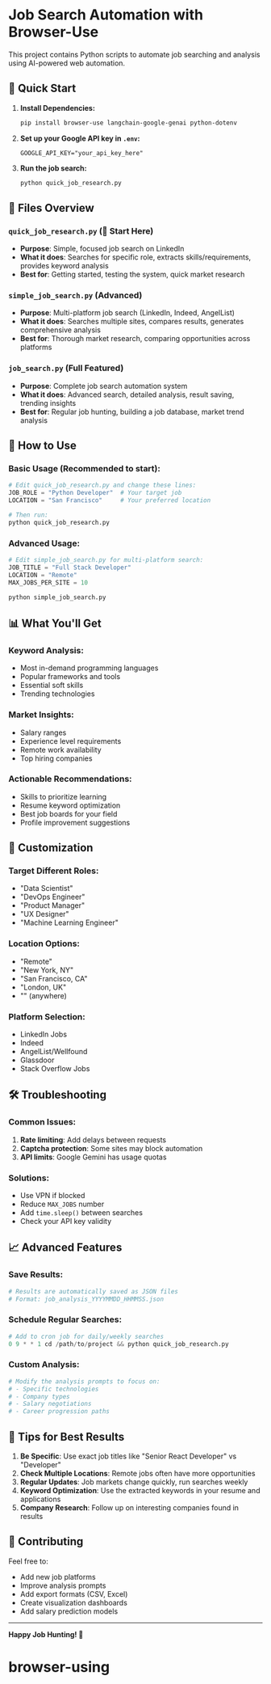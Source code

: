 # Job Search Automation with Browser-Use

This project contains Python scripts to automate job searching and analysis using AI-powered web automation.

## 🚀 Quick Start

1. **Install Dependencies:**
   ```bash
   pip install browser-use langchain-google-genai python-dotenv
   ```

2. **Set up your Google API key in `.env`:**
   ```
   GOOGLE_API_KEY="your_api_key_here"
   ```

3. **Run the job search:**
   ```bash
   python quick_job_research.py
   ```

## 📁 Files Overview

### `quick_job_research.py` (🌟 Start Here)
- **Purpose**: Simple, focused job search on LinkedIn
- **What it does**: Searches for specific role, extracts skills/requirements, provides keyword analysis
- **Best for**: Getting started, testing the system, quick market research

### `simple_job_search.py` (Advanced)
- **Purpose**: Multi-platform job search (LinkedIn, Indeed, AngelList)
- **What it does**: Searches multiple sites, compares results, generates comprehensive analysis
- **Best for**: Thorough market research, comparing opportunities across platforms

### `job_search.py` (Full Featured)
- **Purpose**: Complete job search automation system
- **What it does**: Advanced search, detailed analysis, result saving, trending insights
- **Best for**: Regular job hunting, building a job database, market trend analysis

## 🎯 How to Use

### Basic Usage (Recommended to start):
```python
# Edit quick_job_research.py and change these lines:
JOB_ROLE = "Python Developer"  # Your target job
LOCATION = "San Francisco"     # Your preferred location

# Then run:
python quick_job_research.py
```

### Advanced Usage:
```python
# Edit simple_job_search.py for multi-platform search:
JOB_TITLE = "Full Stack Developer"
LOCATION = "Remote"
MAX_JOBS_PER_SITE = 10

python simple_job_search.py
```

## 📊 What You'll Get

### Keyword Analysis:
- Most in-demand programming languages
- Popular frameworks and tools
- Essential soft skills
- Trending technologies

### Market Insights:
- Salary ranges
- Experience level requirements
- Remote work availability
- Top hiring companies

### Actionable Recommendations:
- Skills to prioritize learning
- Resume keyword optimization
- Best job boards for your field
- Profile improvement suggestions

## 🔧 Customization

### Target Different Roles:
- "Data Scientist"
- "DevOps Engineer" 
- "Product Manager"
- "UX Designer"
- "Machine Learning Engineer"

### Location Options:
- "Remote"
- "New York, NY"
- "San Francisco, CA"
- "London, UK"
- "" (anywhere)

### Platform Selection:
- LinkedIn Jobs
- Indeed
- AngelList/Wellfound
- Glassdoor
- Stack Overflow Jobs

## 🛠️ Troubleshooting

### Common Issues:
1. **Rate limiting**: Add delays between requests
2. **Captcha protection**: Some sites may block automation
3. **API limits**: Google Gemini has usage quotas

### Solutions:
- Use VPN if blocked
- Reduce `MAX_JOBS` number
- Add `time.sleep()` between searches
- Check your API key validity

## 📈 Advanced Features

### Save Results:
```python
# Results are automatically saved as JSON files
# Format: job_analysis_YYYYMMDD_HHMMSS.json
```

### Schedule Regular Searches:
```python
# Add to cron job for daily/weekly searches
0 9 * * 1 cd /path/to/project && python quick_job_research.py
```

### Custom Analysis:
```python
# Modify the analysis prompts to focus on:
# - Specific technologies
# - Company types
# - Salary negotiations
# - Career progression paths
```

## 🎯 Tips for Best Results

1. **Be Specific**: Use exact job titles like "Senior React Developer" vs "Developer"
2. **Check Multiple Locations**: Remote jobs often have more opportunities
3. **Regular Updates**: Job markets change quickly, run searches weekly
4. **Keyword Optimization**: Use the extracted keywords in your resume and applications
5. **Company Research**: Follow up on interesting companies found in results

## 🤝 Contributing

Feel free to:
- Add new job platforms
- Improve analysis prompts
- Add export formats (CSV, Excel)
- Create visualization dashboards
- Add salary prediction models

---

**Happy Job Hunting! 🚀**
# browser-using
